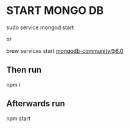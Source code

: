 # START MONGO DB

sudo service mongod start

or

brew services start mongodb-community@6.0

## Then run

npm i

## Afterwards run

npm start

